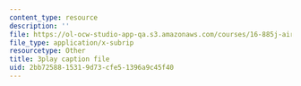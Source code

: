 ```yaml
---
content_type: resource
description: ''
file: https://ol-ocw-studio-app-qa.s3.amazonaws.com/courses/16-885j-aircraft-systems-engineering-fall-2005/2bb7258815319d73cfe51396a9c45f40_AwjT1gJSsco.srt
file_type: application/x-subrip
resourcetype: Other
title: 3play caption file
uid: 2bb72588-1531-9d73-cfe5-1396a9c45f40
---
```

